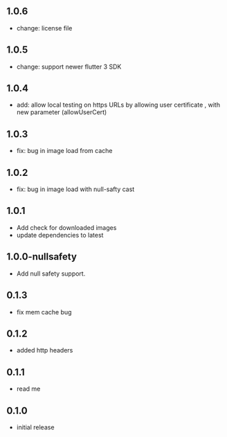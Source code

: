## 1.0.6
* change: license file

## 1.0.5
* change: support newer flutter 3 SDK

## 1.0.4
* add: allow local testing on https URLs by allowing user certificate , with new parameter (allowUserCert)

## 1.0.3
* fix: bug in image load from cache

## 1.0.2
* fix: bug in image load with null-safty cast

## 1.0.1
* Add check for downloaded images
* update dependencies to latest

## 1.0.0-nullsafety
* Add null safety support.

## 0.1.3
* fix mem cache bug

## 0.1.2
* added http headers

## 0.1.1
* read me

## 0.1.0
* initial release
